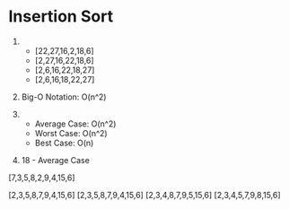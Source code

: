 # Insertion Sort

1.
    * [22,27,16,2,18,6]
    * [2,27,16,22,18,6]
    * [2,6,16,22,18,27]
    * [2,6,16,18,22,27]

2. Big-O Notation: O(n^2)

3.
    * Average Case: O(n^2)
    * Worst Case: O(n^2)
    * Best Case: O(n)

4. 18 - Average Case

[7,3,5,8,2,9,4,15,6]

[2,3,5,8,7,9,4,15,6]
[2,3,5,8,7,9,4,15,6]
[2,3,4,8,7,9,5,15,6]
[2,3,4,5,7,9,8,15,6]